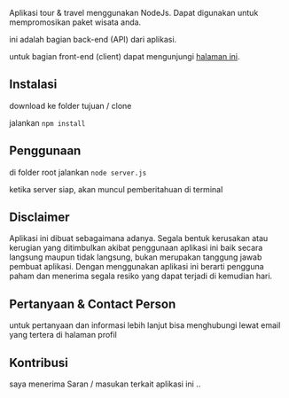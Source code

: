 Aplikasi tour & travel menggunakan NodeJs. Dapat digunakan untuk mempromosikan paket wisata anda.

ini adalah bagian back-end (API) dari aplikasi.

untuk bagian front-end (client) dapat mengunjungi [halaman ini](https://github.com/freddy-ajaxp/DW17XYJUB_dewe_tour).


## Instalasi
download ke folder tujuan / clone

jalankan `npm install`

## Penggunaan
di folder root jalankan `node server.js`

ketika server siap, akan muncul pemberitahuan di terminal

## Disclaimer
Aplikasi ini dibuat sebagaimana adanya. Segala bentuk kerusakan atau kerugian yang ditimbulkan akibat penggunaan aplikasi ini baik secara langsung maupun tidak langsung, bukan merupakan tanggung jawab pembuat aplikasi. Dengan menggunakan aplikasi ini berarti pengguna paham dan menerima segala resiko yang dapat terjadi di kemudian hari.

## Pertanyaan & Contact Person
untuk pertanyaan dan informasi lebih lanjut bisa menghubungi lewat email yang tertera di halaman profil

## Kontribusi
saya menerima Saran / masukan terkait aplikasi ini ..
